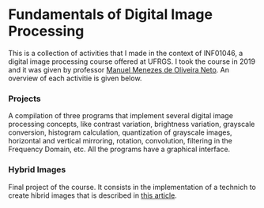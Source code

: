 # Fundamentals of Digital Image Processing

This is a collection of activities that I made in the context of INF01046, a digital image processing course offered at UFRGS. I took the course in 2019 and it was given by professor [Manuel Menezes de Oliveira Neto](https://www.inf.ufrgs.br/~oliveira/). An overview of each activitie is given below.

### Projects
A compilation of three programs that implement several digital image processing concepts, like contrast variation, brightness variation, grayscale conversion, histogram calculation, quantization of grayscale images, horizontal and vertical mirroring, rotation, convolution, filtering in the Frequency Domain, etc. All the programs have a graphical interface.
   
### Hybrid Images
Final project of the course. It consists in the implementation of a technich to create hibrid images that is described in [this article](https://github.com/gutodelazeri/Fundamentals-of-Digital-Image-Processing/blob/master/Hybrid-Images/docs/Article.pdf).
